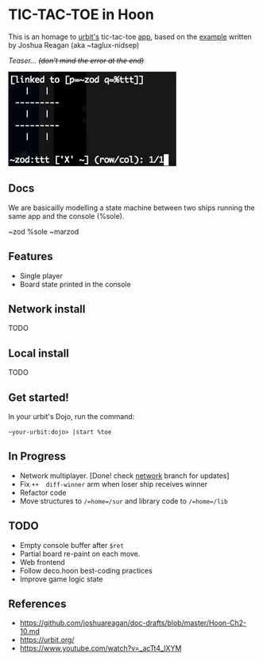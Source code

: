 # TIC-TAC-TOE in Hoon

This is an homage to [urbit's](https://urbit.org/) tic-tac-toe [app](https://www.youtube.com/watch?v=_acTt4_IXYM&t=225s), based on the [example](https://github.com/joshuareagan/doc-drafts/blob/master/Hoon-Ch2-10.md) written by Joshua Reagan (aka ~taglux-nidsep)

_Teaser... ~~(don't mind the error at the end)~~_

![Alt Text](zod.gif)
## Docs

We are basicailly modelling a state machine between two ships running the same
app and the console (%sole).

~zod
             %sole
~marzod

## Features

- Single player
- Board state printed in the console

## Network install

TODO

## Local install

TODO

## Get started!

In your urbit's Dojo, run the command:

    ~your-urbit:dojo> |start %toe

## In Progress
- Network multiplayer.  [Done! check [network](https://github.com/josl/tic-tac-toe/tree/network) branch for updates]
- Fix `++  diff-winner` arm when loser ship receives winner
- Refactor code
- Move structures to `/=home=/sur` and library code to `/=home=/lib`

## TODO
- Empty console buffer after `$ret`
- Partial board re-paint on each move.
- Web frontend
- Follow deco.hoon best-coding practices
- Improve game logic state

## References

- https://github.com/joshuareagan/doc-drafts/blob/master/Hoon-Ch2-10.md
- https://urbit.org/
- https://www.youtube.com/watch?v=_acTt4_IXYM
